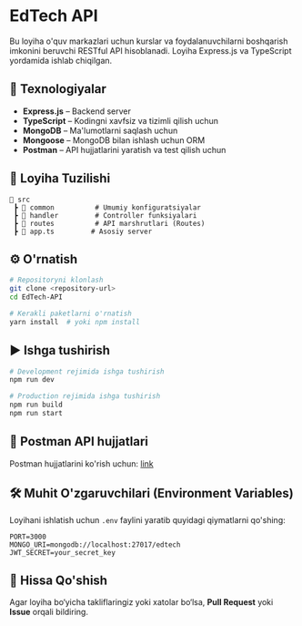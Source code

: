 # EdTech API

Bu loyiha o'quv markazlari uchun kurslar va foydalanuvchilarni boshqarish imkonini beruvchi RESTful API hisoblanadi. Loyiha Express.js va TypeScript yordamida ishlab chiqilgan.

## 🚀 Texnologiyalar
- **Express.js** – Backend server
- **TypeScript** – Kodingni xavfsiz va tizimli qilish uchun
- **MongoDB** – Ma'lumotlarni saqlash uchun
- **Mongoose** – MongoDB bilan ishlash uchun ORM
- **Postman** – API hujjatlarini yaratish va test qilish uchun

## 📂 Loyiha Tuzilishi
```
📁 src
 ┣ 📂 common          # Umumiy konfiguratsiyalar
 ┣ 📂 handler         # Controller funksiyalari
 ┣ 📂 routes          # API marshrutlari (Routes)
 ┣ 📜 app.ts         # Asosiy server
```

## ⚙️ O'rnatish

```bash
# Repositoryni klonlash
git clone <repository-url>
cd EdTech-API

# Kerakli paketlarni o'rnatish
yarn install  # yoki npm install
```

## ▶️ Ishga tushirish

```bash
# Development rejimida ishga tushirish
npm run dev

# Production rejimida ishga tushirish
npm run build
npm run start
```

## 📖 Postman API hujjatlari

Postman hujjatlarini ko'rish uchun: [link](https://documenter.getpostman.com/view/26616347/2sAYkBtMjm)



## 🛠 Muhit O'zgaruvchilari (Environment Variables)

Loyihani ishlatish uchun `.env` faylini yaratib quyidagi qiymatlarni qo'shing:

```
PORT=3000
MONGO_URI=mongodb://localhost:27017/edtech
JWT_SECRET=your_secret_key
```

## 🤝 Hissa Qo'shish
Agar loyiha bo‘yicha takliflaringiz yoki xatolar bo‘lsa, **Pull Request** yoki **Issue** orqali bildiring.



